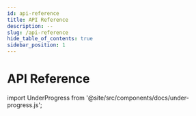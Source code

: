 ```yaml
---
id: api-reference
title: API Reference
description: --
slug: /api-reference
hide_table_of_contents: true
sidebar_position: 1
---
```


# API Reference

import UnderProgress from '@site/src/components/docs/under-progress.js';

<UnderProgress />
